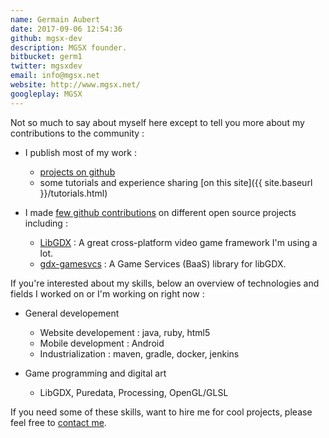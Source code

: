 ```yaml
---
name: Germain Aubert
date: 2017-09-06 12:54:36
github: mgsx-dev
description: MGSX founder.
bitbucket: germ1
twitter: mgsxdev
email: info@mgsx.net
website: http://www.mgsx.net/
googleplay: MGSX
---
```



Not so much to say about myself here except to tell you more about my contributions to the community :

* I publish most of my work :

  * [projects on github](https://github.com/mgsx-dev?utf8=%E2%9C%93&tab=repositories&q=&type=source&language=)
  * some tutorials and experience sharing [on this site]({{ site.baseurl }}/tutorials.html)

* I made [few github contributions](https://github.com/pulls?utf8=%E2%9C%93&q=is%3Apr+author%3Amgsx-dev+) on different open source projects including :
  
  * [LibGDX](http://libgdx.badlogicgames.com/) : A great cross-platform video game framework I'm using a lot.
  * [gdx-gamesvcs](https://github.com/MrStahlfelge/gdx-gamesvcs) : A Game Services (BaaS) library for libGDX.

If you're interested about my skills, below an overview of technologies and fields I worked on or I'm working on right now :

  * General developement

    * Website developement : java, ruby, html5
    * Mobile development : Android
    * Industrialization : maven, gradle, docker, jenkins

  * Game programming and digital art

    * LibGDX, Puredata, Processing, OpenGL/GLSL

If you need some of these skills, want to hire me for cool projects, please feel free to [contact me](mailto:info@mgsx.net).
